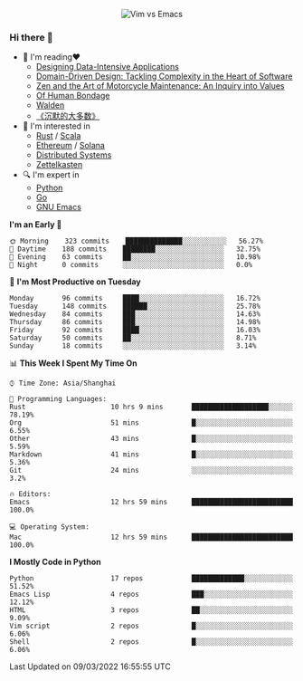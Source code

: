 <p align="center">
    <img src="https://gist.githubusercontent.com/coldnight/e696baffb094e71c96cb302118878eae/raw/40ea5053a6f66cc65f90f437e4173497da225958/banner.gif" alt="Vim vs Emacs" />
</p>

### Hi there 👋

- 📖 I'm reading❤️
    + [Designing Data-Intensive Applications](https://www.oreilly.com/library/view/designing-data-intensive-applications/9781491903063/)
    + [Domain-Driven Design: Tackling Complexity in the Heart of Software](https://www.dddcommunity.org/book/evans_2003/)
    + [Zen and the Art of Motorcycle Maintenance: An Inquiry into Values](https://en.wikipedia.org/wiki/Zen_and_the_Art_of_Motorcycle_Maintenance)
    + [Of Human Bondage](https://en.wikipedia.org/wiki/Of_Human_Bondage)
    + [Walden](https://en.wikipedia.org/wiki/Walden)
    + [《沉默的大多数》](https://en.wikipedia.org/wiki/Silent_majority)
- 🌱 I'm interested in
    + [Rust](https://www.rust-lang.org/) / [Scala](https://www.scala-lang.org/)
    + [Ethereum](https://ethereum.org/en/) / [Solana](https://solana.com/)
	+ [Distributed Systems](https://www.linuxzen.com/notes/topics/20200320174417_%E5%88%86%E5%B8%83%E5%BC%8F/)
	+ [Zettelkasten](https://www.linuxzen.com/notes/notes/20220120080920-slip_box/)
- 🔍 I'm expert in
    + [Python](https://www.python.org/)
    + [Go](https://go.dev/)
    + [GNU Emacs](https://www.gnu.org/software/emacs/)

<!--START_SECTION:waka-->
**I'm an Early 🐤** 

```text
🌞 Morning    323 commits    ██████████████░░░░░░░░░░░   56.27% 
🌆 Daytime    188 commits    ████████░░░░░░░░░░░░░░░░░   32.75% 
🌃 Evening    63 commits     ██░░░░░░░░░░░░░░░░░░░░░░░   10.98% 
🌙 Night      0 commits      ░░░░░░░░░░░░░░░░░░░░░░░░░   0.0%

```
📅 **I'm Most Productive on Tuesday** 

```text
Monday       96 commits     ████░░░░░░░░░░░░░░░░░░░░░   16.72% 
Tuesday      148 commits    ██████░░░░░░░░░░░░░░░░░░░   25.78% 
Wednesday    84 commits     ███░░░░░░░░░░░░░░░░░░░░░░   14.63% 
Thursday     86 commits     ███░░░░░░░░░░░░░░░░░░░░░░   14.98% 
Friday       92 commits     ████░░░░░░░░░░░░░░░░░░░░░   16.03% 
Saturday     50 commits     ██░░░░░░░░░░░░░░░░░░░░░░░   8.71% 
Sunday       18 commits     ░░░░░░░░░░░░░░░░░░░░░░░░░   3.14%

```


📊 **This Week I Spent My Time On** 

```text
⌚︎ Time Zone: Asia/Shanghai

💬 Programming Languages: 
Rust                     10 hrs 9 mins       ███████████████████░░░░░░   78.19% 
Org                      51 mins             █░░░░░░░░░░░░░░░░░░░░░░░░   6.55% 
Other                    43 mins             █░░░░░░░░░░░░░░░░░░░░░░░░   5.59% 
Markdown                 41 mins             █░░░░░░░░░░░░░░░░░░░░░░░░   5.36% 
Git                      24 mins             ░░░░░░░░░░░░░░░░░░░░░░░░░   3.2%

🔥 Editors: 
Emacs                    12 hrs 59 mins      █████████████████████████   100.0%

💻 Operating System: 
Mac                      12 hrs 59 mins      █████████████████████████   100.0%

```

**I Mostly Code in Python** 

```text
Python                   17 repos            █████████████░░░░░░░░░░░░   51.52% 
Emacs Lisp               4 repos             ███░░░░░░░░░░░░░░░░░░░░░░   12.12% 
HTML                     3 repos             ██░░░░░░░░░░░░░░░░░░░░░░░   9.09% 
Vim script               2 repos             █░░░░░░░░░░░░░░░░░░░░░░░░   6.06% 
Shell                    2 repos             █░░░░░░░░░░░░░░░░░░░░░░░░   6.06%

```



 Last Updated on 09/03/2022 16:55:55 UTC
<!--END_SECTION:waka-->
